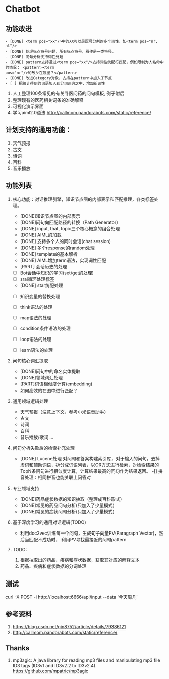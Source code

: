 # Chatbot

## 功能改进
    - [DONE] <term pos="xx"/>中的XX可以是逗号分割的多个词性，如<term pos="nr, nt"/>
    - [DONE] 处理标点符号问题，所有标点符号，看作是一类符号。
    - [DONE] 问句分析支持词性处理
    - [DONE] pattern支持通过<term pos="xx"/>支持词性统配符匹配，例如限制为人名命中的情况： <pattern><term 
    pos="nr"/>的故乡在哪里？</pattern>
    - [DONE] 改进Category对象，支持在pattern中加入子节点
    - [ ] 把统计得到的词语加入到分词词典之中，增加新词性

1. 人工整理100条常见的有关寻医问药的问句模板, 例子附后
2. 整理现有的医药相关词条的准确解释
3. 可视化演示界面
4. 学习aiml2.0语法 http://callmom.pandorabots.com/static/reference/

## 计划支持的通用功能：

1. 天气预报
1. 古文
1. 诗词
1. 百科
1. 音乐播放

## 功能列表
1. 核心功能：对话推理引擎，知识节点图的内部表示和匹配推理，各类标签处理。
    - [DONE]知识节点图的内部表示
    - [DONE]问句向匹配路径的转换（Path Generator）
    - [DONE] input, that, topic三个核心概念的组合处理
    - [DONE] AIML的加载
    - [DONE] 支持多个人的同时会话(chat session)
    - [DONE] 多个response的random处理
    - [DONE] template的基本解析
    - [DONE] AIML增加term语法，实现词性匹配
    - [PART] 会话历史的处理
    - [ ] Bot会话中知识的学习(set/get的处理)
    - [ ] srai循环处理标签
    - [DONE] star统配处理
    - [ ] 知识变量的替换处理
    - [ ] think语法的处理
    - [ ] map语法的处理
    - [ ] condition条件语法的处理
    - [ ] loop语法的处理
    - [ ] learn语法的处理


2. 问句核心词汇提取
    - [DONE]问句中的命名实体提取
    - [DONE]领域词汇处理
    - [PART]词语相似度计算(embedding)
    - 如何高效的在图中进行匹配？

3. 通用领域逻辑处理
    - 天气预报（注意上下文，参考小米语音助手）
    - 古文
    - 诗词
    - 百科
    - 音乐播放/歌词 ...

4. 问句分析失败后的检索补充处理
    - [DONE] Lucene处理
    	对问句和答案构建索引库，对于输入的问句，去掉虚词和辅助词语，拆分成词语列表，以OR方式进行检索，对检索结果的TopN条问句进行相似度计算，计算结果最高的问句作为结果返回。
    -[] 拼音处理：相同拼音也能关联上问答对
    

5. 专业领域支持
    - [DONE]药品症状数据的知识抽取（整理成百科形式）
    - [DONE]常见的药品问句分析(只加入了少量模式)
    - [DONE]常见的症状问句分析(只加入了少量模式)


6. 基于深度学习的通用对话逻辑(TODO)
    - 利用doc2vec训练每一个问句，生成句子向量PV(Paragraph Vector)，然后当匹配不成功时，
    利用PV寻找最接近的问句pattern

7. TODO:
   1. 根据抽取出的药品、疾病和症状数据，获取其对应的解释文本
   2. 药品、疾病和症状数据的分词处理 

## 测试

 curl -X POST -i http://localhost:6666/api/input --data '今天周几'

## 参考资料

1. https://blog.csdn.net/qin8752/article/details/79386121
2. http://callmom.pandorabots.com/static/reference/

## Thanks

1. mp3agic: 
   A java library for reading mp3 files and manipulating mp3 file ID3 tags (ID3v1 and ID3v2.2 to
   		ID3v2.4). https://github.com/mpatric/mp3agic
   		
   ​		
   ​		